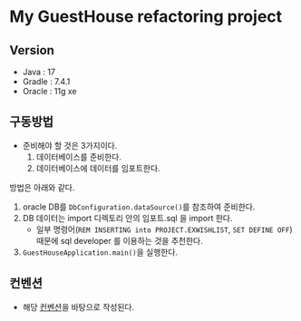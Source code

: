 # My GuestHouse refactoring project

## Version
- Java : 17
- Gradle : 7.4.1
- Oracle : 11g xe

## 구동방법
- 준비해야 할 것은 3가지이다. 
  1. 데이터베이스를 준비한다.
  2. 데이터베이스에 데이터를 임포트한다.


방법은 아래와 같다.
1. oracle DB를 `DbConfiguration.dataSource()`를 참조하여 준비한다.
2. DB 데이터는 import 디렉토리 안의 임포트.sql 을 import 한다.
   - 일부 명령어(`REM INSERTING into PROJECT.EXWISHLIST`, `SET DEFINE OFF`) 때문에 sql developer 를 이용하는 것을 추천한다.
3. `GuestHouseApplication.main()`을 실행한다.

## 컨벤션
- 해당 [컨벤션](https://github.com/soosue/my_guesthouse/wiki/Convention)을 바탕으로 작성된다.
